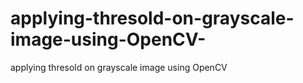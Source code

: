 # applying-thresold-on-grayscale-image-using-OpenCV-
applying thresold on grayscale image using OpenCV 

